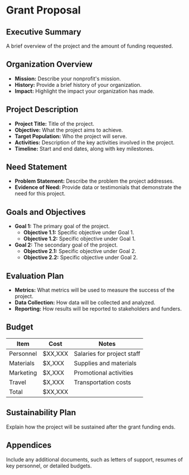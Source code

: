 # Grant Proposal

## Executive Summary
A brief overview of the project and the amount of funding requested.

## Organization Overview
- **Mission:** Describe your nonprofit's mission.
- **History:** Provide a brief history of your organization.
- **Impact:** Highlight the impact your organization has made.

## Project Description
- **Project Title:** Title of the project.
- **Objective:** What the project aims to achieve.
- **Target Population:** Who the project will serve.
- **Activities:** Description of the key activities involved in the project.
- **Timeline:** Start and end dates, along with key milestones.

## Need Statement
- **Problem Statement:** Describe the problem the project addresses.
- **Evidence of Need:** Provide data or testimonials that demonstrate the need for this project.

## Goals and Objectives
- **Goal 1:** The primary goal of the project.
    - **Objective 1.1:** Specific objective under Goal 1.
    - **Objective 1.2:** Specific objective under Goal 1.
- **Goal 2:** The secondary goal of the project.
    - **Objective 2.1:** Specific objective under Goal 2.
    - **Objective 2.2:** Specific objective under Goal 2.

## Evaluation Plan
- **Metrics:** What metrics will be used to measure the success of the project.
- **Data Collection:** How data will be collected and analyzed.
- **Reporting:** How results will be reported to stakeholders and funders.

## Budget
| Item               | Cost          | Notes                        |
|--------------------|---------------|------------------------------|
| Personnel          | $XX,XXX       | Salaries for project staff   |
| Materials          | $X,XXX        | Supplies and materials       |
| Marketing          | $X,XXX        | Promotional activities       |
| Travel             | $X,XXX        | Transportation costs         |
| Total              | $XX,XXX       |                              |

## Sustainability Plan
Explain how the project will be sustained after the grant funding ends.

## Appendices
Include any additional documents, such as letters of support, resumes of key personnel, or detailed budgets.
